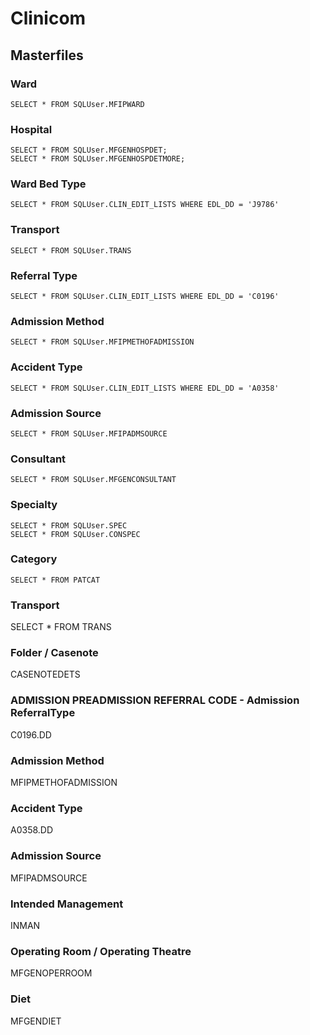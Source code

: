 # Clinicom

## Masterfiles


### Ward

    SELECT * FROM SQLUser.MFIPWARD


### Hospital

    SELECT * FROM SQLUser.MFGENHOSPDET;
    SELECT * FROM SQLUser.MFGENHOSPDETMORE;

### Ward Bed Type

    SELECT * FROM SQLUser.CLIN_EDIT_LISTS WHERE EDL_DD = 'J9786'

### Transport

    SELECT * FROM SQLUser.TRANS

### Referral Type

    SELECT * FROM SQLUser.CLIN_EDIT_LISTS WHERE EDL_DD = 'C0196'

### Admission Method

    SELECT * FROM SQLUser.MFIPMETHOFADMISSION

### Accident Type

    SELECT * FROM SQLUser.CLIN_EDIT_LISTS WHERE EDL_DD = 'A0358'

### Admission Source

    SELECT * FROM SQLUser.MFIPADMSOURCE

### Consultant

    SELECT * FROM SQLUser.MFGENCONSULTANT

### Specialty

    SELECT * FROM SQLUser.SPEC
    SELECT * FROM SQLUser.CONSPEC

###  Category

    SELECT * FROM PATCAT 

### Transport

SELECT * FROM TRANS

### Folder / Casenote

CASENOTEDETS

### ADMISSION PREADMISSION REFERRAL CODE - Admission ReferralType

C0196.DD

### Admission Method

MFIPMETHOFADMISSION

### Accident Type

A0358.DD

### Admission Source

MFIPADMSOURCE 

### Intended Management

INMAN

### Operating Room / Operating Theatre

MFGENOPERROOM 

### Diet

MFGENDIET
